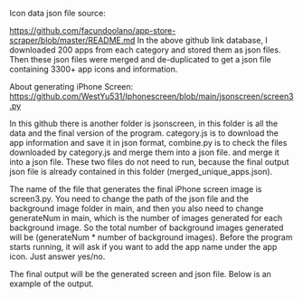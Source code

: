 Icon data json file source:

https://github.com/facundoolano/app-store-scraper/blob/master/README.md
In the above github link database, I downloaded 200 apps from each category and stored them as json files. Then these json files were merged and de-duplicated to get a json file containing 3300+ app icons and information.


About generating iPhone Screen:
https://github.com/WestYu531/Iphonescreen/blob/main/jsonscreen/screen3.py

In this github there is another folder is jsonscreen, in this folder is all the data and the final version of the program. category.js is to download the app information and save it in json format, combine.py is to check the files downloaded by category.js and merge them into a json file. and merge it into a json file. These two files do not need to run, because the final output json file is already contained in this folder (merged_unique_apps.json).

The name of the file that generates the final iPhone screen image is screen3.py. You need to change the path of the json file and the background image folder in main, and then you also need to change generateNum in main, which is the number of images generated for each background image. So the total number of background images generated will be (generateNum * number of background images). Before the program starts running, it will ask if you want to add the app name under the app icon. Just answer yes/no.

The final output will be the generated screen and json file. Below is an example of the output.
